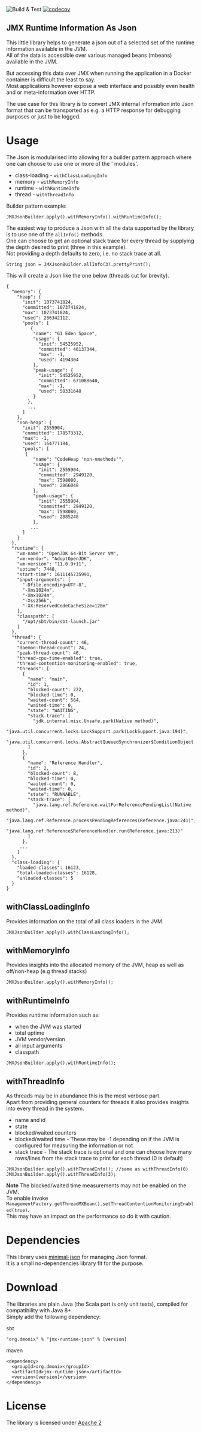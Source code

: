 ![Build & Test](https://github.com/pnerg/jmx-runtime-json/workflows/Build%20&%20Test/badge.svg) [![codecov](https://codecov.io/gh/pnerg/jmx-runtime-json/branch/master/graph/badge.svg?token=O8I3FS7RSI)](https://codecov.io/gh/pnerg/jmx-runtime-json)

JMX Runtime Information As Json
-------

This little library helps to generate a json out of a selected set of the runtime information available in the JVM.   
All of the data is accessible over various managed beans (mbeans) available in the JVM.

But accessing this data over JMX when running the application in a Docker container is difficult the least to say.  
Most applications however expose a web interface and possibly even health and or meta-information over HTTP.

The use case for this library is to convert JMX internal information into Json format that can be transported as e.g. a
HTTP response for debugging purposes or just to be logged.

# Usage

The Json is modularised into allowing for a builder pattern approach where one can choose to use one or more of the '
modules'.

* class-loading - `withClassLoadingInfo`
* memory - `withMemoryInfo`
* runtime - `withRuntimeInfo`
* thread - `withThreadInfo`

Builder pattern example:

```
JMXJsonBuilder.apply().withMemoryInfo().withRuntimeInfo();
```

The easiest way to produce a Json with all the data supported by the library is to use one of the `allInfo()` methods.  
One can choose to get an optional stack trace for every thread by supplying the depth desired to print (three in this
example).  
Not providing a depth defaults to zero, i.e. no stack trace at all.

```
String json = JMXJsonBuilder.allInfo(3).prettyPrint();
```

This will create a Json like the one below (threads cut for brevity).

```
{
  "memory": {
    "heap": {
      "init": 1073741824,
      "committed": 1073741824,
      "max": 1073741824,
      "used": 286342112,
      "pools": [
         {
          "name": "G1 Eden Space",
          "usage": {
            "init": 54525952,
            "committed": 46137344,
            "max": -1,
            "used": 4194304
          },
          "peak-usage": {
            "init": 54525952,
            "committed": 671088640,
            "max": -1,
            "used": 50331648
          }
        },
        ...
      ]   
    },
    "non-heap": {
      "init": 2555904,
      "committed": 178573312,
      "max": -1,
      "used": 164771184,
      "pools": [
       {
          "name": "CodeHeap 'non-nmethods'",
          "usage": {
            "init": 2555904,
            "committed": 2949120,
            "max": 7598080,
            "used": 2866048
          },
          "peak-usage": {
            "init": 2555904,
            "committed": 2949120,
            "max": 7598080,
            "used": 2885248
          },
         ...
      ]          
    }
  },
  "runtime": {
    "vm-name": "OpenJDK 64-Bit Server VM",
    "vm-vendor": "AdoptOpenJDK",
    "vm-version": "11.0.9+11",
    "uptime": 7448,
    "start-time": 1611145735991,
    "input-arguments": [
      "-Dfile.encoding=UTF-8",
      "-Xms1024m",
      "-Xmx1024m",
      "-Xss256k",
      "-XX:ReservedCodeCacheSize=128m"
    ],
    "classpath": [
      "/opt/sbt/bin/sbt-launch.jar"
    ]
  },
  "thread": {
    "current-thread-count": 46,
    "daemon-thread-count": 24,
    "peak-thread-count": 46,
    "thread-cpu-time-enabled": true,
    "thread-contention-monitoring-enabled": true,
    "threads": [
      {
        "name": "main",
        "id": 1,
        "blocked-count": 222,
        "blocked-time": 0,
        "waited-count": 564,
        "waited-time": 0,
        "state": "WAITING",
        "stack-trace": [
          "jdk.internal.misc.Unsafe.park(Native method)",
          "java.util.concurrent.locks.LockSupport.park(LockSupport.java:194)",
          "java.util.concurrent.locks.AbstractQueuedSynchronizer$ConditionObject.await(AbstractQueuedSynchronizer.java:2081)"
        ]
      },
      {
        "name": "Reference Handler",
        "id": 2,
        "blocked-count": 8,
        "blocked-time": 0,
        "waited-count": 0,
        "waited-time": 0,
        "state": "RUNNABLE",
        "stack-trace": [
          "java.lang.ref.Reference.waitForReferencePendingList(Native method)",
          "java.lang.ref.Reference.processPendingReferences(Reference.java:241)",
          "java.lang.ref.Reference$ReferenceHandler.run(Reference.java:213)"
        ]
      },
     ...
    ]
  },
  "class-loading": {
    "loaded-classes": 16123,
    "total-loaded-classes": 16128,
    "unloaded-classes": 5
  }
}
```

## withClassLoadingInfo

Provides information on the total of all class loaders in the JVM.

```
JMXJsonBuilder.apply().withClassLoadingInfo();
```

## withMemoryInfo

Provides insights into the allocated memory of the JVM, heap as well as off/non-heap (e.g thread stacks)

```
JMXJsonBuilder.apply().withMemoryInfo();
```

## withRuntimeInfo

Provides runtime information such as:

* when the JVM was started
* total uptime
* JVM vendor/version
* all input arguments
* classpath

```
JMXJsonBuilder.apply().withRuntimeInfo();
```

## withThreadInfo

As threads may be in abundance this is the most verbose part.   
Apart from providing general counters for threads it also provides insights into every thread in the system.

* name and id
* state
* blocked/waited counters
* blocked/waited time - These may be -1 depending on if the JVM is configured for measuring the information or not
* stack trace - The stack trace is optional and one can choose how many rows/lines from the stack trace to print for
  each thread (0 is default)

```
JMXJsonBuilder.apply().withThreadInfo(); //same as withThreadInfo(0)
JMXJsonBuilder.apply().withThreadInfo(3);
```

**Note** The blocked/waited time measurements may not be enabled on the JVM.  
To enable invoke `ManagementFactory.getThreadMXBean().setThreadContentionMonitoringEnabled(true)`.   
This may have an impact on the performance so do it with caution.

# Dependencies

This library uses [minimal-json](https://github.com/ralfstx/minimal-json) for managing Json format.  
It is a small no-dependencies library fit for the purpose.

# Download

The libraries are plain Java (the Scala part is only unit tests), compiled for compatibility with Java 8+.   
Simply add the following dependency:

sbt

```
"org.dmonix" % "jmx-runtime-json" % [version]
```

maven

```
<dependency>
  <groupId>org.dmonix</groupId>
  <artifactId>jmx-runtime-json</artifactId>
  <version>[version]</version>
</dependency>
```

# License

The library is licensed under [Apache 2](LICENSE) 

